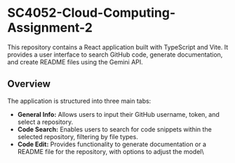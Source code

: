 # SC4052-Cloud-Computing-Assignment-2

This repository contains a React application built with TypeScript and Vite. It provides a user interface to search GitHub code, generate documentation, and create README files using the Gemini API.

## Overview

The application is structured into three main tabs:

- **General Info:** Allows users to input their GitHub username, token, and select a repository.
- **Code Search:** Enables users to search for code snippets within the selected repository, filtering by file types.
- **Code Edit:** Provides functionality to generate documentation or a README file for the repository, with options to adjust the model\